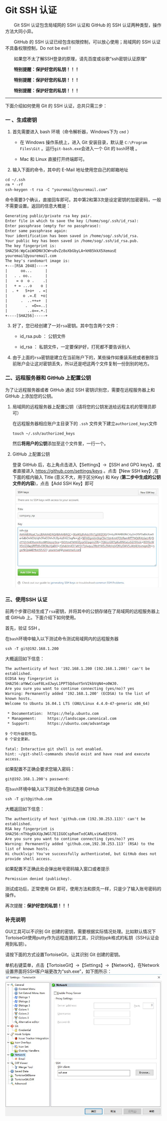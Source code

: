# Git SSH 认证

&emsp;&emsp;Git SSH 认证包含局域网的 SSH 认证和 GitHub 的 SSH 认证两种类型，操作方法大同小异。

&emsp;&emsp;GitHub 的 SSH 认证已经包含权限控制，可以放心使用；局域网的 SSH 认证不具备权限控制，Do not be evil !

&emsp;&emsp;如果您不太了解SSH登录的原理，请先百度或谷歌“ssh密钥认证原理”

&emsp;&emsp;**特别提醒：保护好您的私钥！！！**

&emsp;&emsp;**特别提醒：保护好您的私钥！！！**

&emsp;&emsp;**特别提醒：保护好您的私钥！！！**

***

下面介绍如何使用 Git 的 SSH 认证，总共只需三步：

### 一  、生成密钥

1. 首先需要进入 bash 环境（命令解析器，Windows下为 ```cmd``` ）
    
    * 在 Windows 操作系统上，进入 Git 安装目录，默认是 ```C:\Program Files\Git``` 。运行```git-bash.exe```会进入一个 Git 的 ```bash```环境 。

    * Mac 和 Linux 直接打开终端即可。

2. 输入下面的命令，其中的 E-Mail 地址使用您自己的邮箱地址
```
cd ~/.ssh
rm * -rf
ssh-keygen -t rsa -C "youremail@youremail.com"
```
命令需要3个确认，直接回车即可。其中第2和第3次是设定密钥的加密密码，一般不需要设置。返回的信息大概是：
``` 
Generating public/private rsa key pair.
Enter file in which to save the key (/home/sog/.ssh/id_rsa):
Enter passphrase (empty for no passphrase):
Enter same passphrase again:
Your identification has been saved in /home/sog/.ssh/id_rsa.
Your public key has been saved in /home/sog/.ssh/id_rsa.pub.
The key fingerprint is:
SHA256:WpCaiWXDNV3CW+u0vZz8oXbGbyLA+kH85kkX5XemasE youremail@youremail.com
The key's randomart image is:
+---[RSA 2048]----+
|      oo...      |
|   . . oo..      |
|    = o  o .    .|
|   + = ...o    o |
|  . +   S+o+  . =|
|       o .=.E  +o|
|      .  ..++=+  |
|        .  =O==..|
|         ..o==.+.|
+----[SHA256]-----+
```

3. 好了，您已经创建了一对```rsa```密钥。其中包含两个文件：

    * id_rsa.pub ： 公钥文件
    
    * id_rsa ： 私钥文件，一定要保护好，打死都不要告诉别人

4. 由于上面的```rsa```密钥是建立在当前账户下的，某些操作如重装系统或者删除当前账户会让这对密钥丢失，所以还是吧这两个文件复制一份到别的地方。


### 二、远程服务器和 GitHub 上配置公钥

为了让远程服务器或者 GitHub 通过 SSH 密钥识别您，需要在远程服务器上和 GitHub 上添加您的公钥。

1. 局域网的远程服务器上配置公钥（请将您的公钥发送给远程主机的管理员即可）

    在远程服务器相应账户主目录下的 ```.ssh``` 文件夹下建立```authorized_keys```文件

    ```
    touch ~/.ssh/authorized_keys
    ```

    然后**将用户的公钥**添加至这个文件里，一行一个。

2. GitHub 上配置公钥

    登录 GitHub 后，右上角点击进入【Settings】->【SSH and GPG keys】，或者直接进入 https://github.com/settings/keys 。点击【New SSH key】,在下面的框内输入 Title (意义不大，用于区分Key) 和 Key (**第二步中生成的公钥文件的内容**)，点击【Add SSH Key】即可
![GitHub 上配置公钥](/image/github_ssh_rsa.jpg)

### 三、使用SSH 认证

前两个步骤已经生成了```rsa```密钥，并将其中的公钥存储在了局域网的远程服务器上或 GitHub 上。下面介绍下如何使用。

首先，验证 SSH 。

在```bash```环境中输入以下测试命令测试局域网内的远程服务器
```
ssh -T git@192.168.1.200
```
大概返回如下信息：
    
```
The authenticity of host '192.168.1.200 (192.168.1.200)' can't be established.
ECDSA key fingerprint is SHA256:aYWwCcueF8LxdJwyL1PPTSQduoY5nV2kbVqN4+o0WJ0.
Are you sure you want to continue connecting (yes/no)? yes
Warning: Permanently added '192.168.1.200' (ECDSA) to the list of known hosts.
Welcome to Ubuntu 16.04.1 LTS (GNU/Linux 4.4.0-47-generic x86_64)

 * Documentation:  https://help.ubuntu.com
 * Management:     https://landscape.canonical.com
 * Support:        https://ubuntu.com/advantage

9 个可升级软件包。
0 个安全更新。

fatal: Interactive git shell is not enabled.
hint: ~/git-shell-commands should exist and have read and execute access.

```

如果配置不正确会要求您输入密码：

```
git@192.168.1.200's password:
```

在```bash```环境中输入以下测试命令测试连接 GitHub 

```
ssh -T git@github.com
```

大概返回如下信息：
```
The authenticity of host 'github.com (192.30.253.113)' can't be established.
RSA key fingerprint is SHA256:nThbg6kXUpJWGl7E1IGOCspRomTxdCARLviKw6E5SY8.
Are you sure you want to continue connecting (yes/no)? yes
Warning: Permanently added 'github.com,192.30.253.113' (RSA) to the list of known hosts.
Hi chucklvip! You've successfully authenticated, but GitHub does not provide shell access.

```

如果配置不正确此处会弹出帐号密码输入窗口或者提示
```
Permission denied (publickey).
```

测试成功后，正常使用 Git 即可，使用方法和原先一样，只是少了输入账号密码的操作。

再次提醒：**保护好您的私钥！！！**


### 补充说明

GUI工具可以不识别 Git 创建的密钥，需要根据实际情况处理。比如默认情况下TortoiseGit使用putty作为远程连接的工具，只识别ppk格式的私钥（SSH认证会用到私钥）。

请按下面的方式设置TortoiseGit，让其识别 Git 创建的密钥。

单机右键菜单，点击【TortoiseGit】->【Settings】->【Network】，在Network设置界面将SSH客户端更改为“ssh.exe”，如下图所示：
![TortoiseGit的SSH客户端](/image/TortoiseGit_ssh.jpg)




